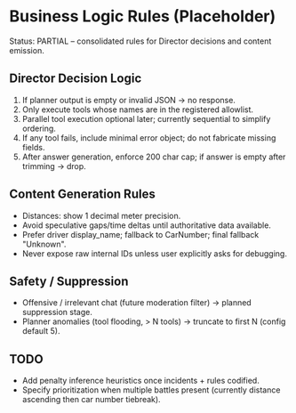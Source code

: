 # Business Logic Rules (Placeholder)

Status: PARTIAL – consolidated rules for Director decisions and content emission.

## Director Decision Logic
1. If planner output is empty or invalid JSON -> no response.
2. Only execute tools whose names are in the registered allowlist.
3. Parallel tool execution optional later; currently sequential to simplify ordering.
4. If any tool fails, include minimal error object; do not fabricate missing fields.
5. After answer generation, enforce 200 char cap; if answer is empty after trimming -> drop.

## Content Generation Rules
- Distances: show 1 decimal meter precision.
- Avoid speculative gaps/time deltas until authoritative data available.
- Prefer driver display_name; fallback to CarNumber; final fallback "Unknown".
- Never expose raw internal IDs unless user explicitly asks for debugging.

## Safety / Suppression
- Offensive / irrelevant chat (future moderation filter) -> planned suppression stage.
- Planner anomalies (tool flooding, > N tools) -> truncate to first N (config default 5).

## TODO
- Add penalty inference heuristics once incidents + rules codified.
- Specify prioritization when multiple battles present (currently distance ascending then car number tiebreak).
